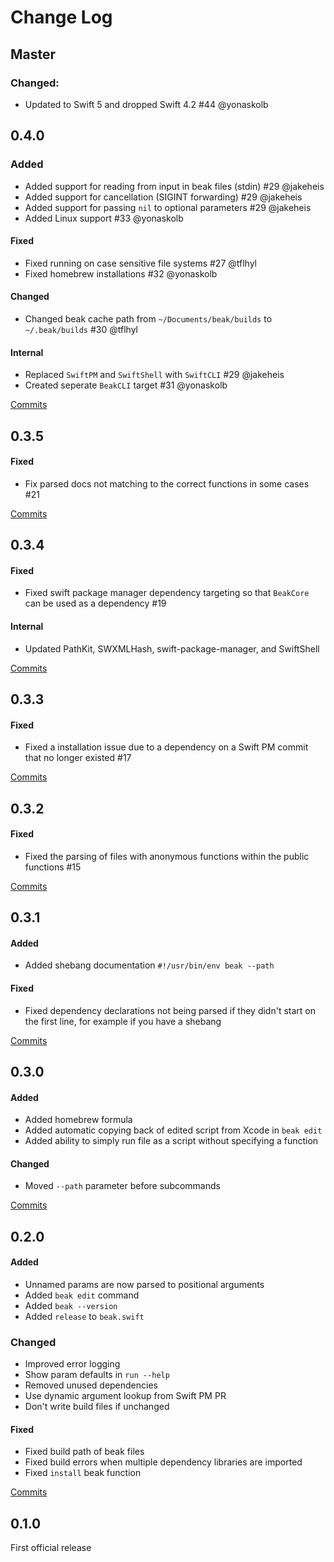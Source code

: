 # Change Log

## Master

### Changed:
- Updated to Swift 5 and dropped Swift 4.2 #44 @yonaskolb

## 0.4.0

### Added
- Added support for reading from input in beak files (stdin) #29 @jakeheis
- Added support for cancellation (SIGINT forwarding) #29 @jakeheis
- Added support for passing `nil` to optional parameters #29 @jakeheis
- Added Linux support #33 @yonaskolb

#### Fixed

- Fixed running on case sensitive file systems #27 @tflhyl
- Fixed homebrew installations #32 @yonaskolb

#### Changed
- Changed beak cache path from `~/Documents/beak/builds` to `~/.beak/builds` #30 @tflhyl

#### Internal
- Replaced `SwiftPM` and `SwiftShell` with `SwiftCLI` #29 @jakeheis
- Created seperate `BeakCLI` target #31 @yonaskolb

[Commits](https://github.com/yonaskolb/Beak/compare/0.3.5...0.4.0)

## 0.3.5

#### Fixed
- Fix parsed docs not matching to the correct functions in some cases #21

[Commits](https://github.com/yonaskolb/Beak/compare/0.3.4...0.3.5)

## 0.3.4

#### Fixed
- Fixed swift package manager dependency targeting so that `BeakCore` can be used as a dependency #19

#### Internal
- Updated PathKit, SWXMLHash, swift-package-manager, and SwiftShell

[Commits](https://github.com/yonaskolb/Beak/compare/0.3.3...0.3.4)

## 0.3.3

#### Fixed
- Fixed a installation issue due to a dependency on a Swift PM commit that no longer existed #17

[Commits](https://github.com/yonaskolb/Beak/compare/0.3.2...0.3.3)

## 0.3.2

#### Fixed
- Fixed the parsing of files with anonymous functions within the public functions #15

[Commits](https://github.com/yonaskolb/Beak/compare/0.3.1...0.3.2)

## 0.3.1

#### Added
- Added shebang documentation `#!/usr/bin/env beak --path`

#### Fixed
- Fixed dependency declarations not being parsed if they didn't start on the first line, for example if you have a shebang

[Commits](https://github.com/yonaskolb/Beak/compare/0.3.0...0.3.1)

## 0.3.0

#### Added
- Added homebrew formula
- Added automatic copying back of edited script from Xcode in `beak edit`
- Added ability to simply run file as a script without specifying a function

#### Changed
- Moved `--path` parameter before subcommands

[Commits](https://github.com/yonaskolb/Beak/compare/0.2.0...0.3.0)

## 0.2.0

#### Added
- Unnamed params are now parsed to positional arguments
- Added `beak edit` command
- Added `beak --version`
- Added `release` to `beak.swift`

### Changed
- Improved error logging
- Show param defaults in `run --help`
- Removed unused dependencies
- Use dynamic argument lookup from Swift PM PR
- Don't write build files if unchanged

#### Fixed
- Fixed build path of beak files
- Fixed build errors when multiple dependency libraries are imported
- Fixed `install` beak function

[Commits](https://github.com/yonaskolb/Beak/compare/0.1.0...0.2.0)

## 0.1.0
First official release
